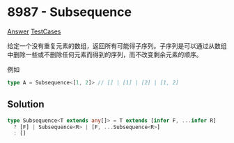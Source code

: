 # 8987 - Subsequence

[Answer](https://github.com/lybenson/ts-checker/blob/master/src/8987-medium-subsequence/template.ts) [TestCases](https://github.com/lybenson/ts-checker/blob/master/src/8987-medium-subsequence/test-cases.ts)

给定一个没有重复元素的数组，返回所有可能得子序列。子序列是可以通过从数组中删除一些或不删除任何元素而得到的序列，而不改变剩余元素的顺序。

例如

```ts
type A = Subsequence<[1, 2]> // [] | [1] | [2] | [1, 2]
```

## Solution

```ts
type Subsequence<T extends any[]> = T extends [infer F, ...infer R]
  ? [F] | Subsequence<R> | [F, ...Subsequence<R>]
  : []
```

